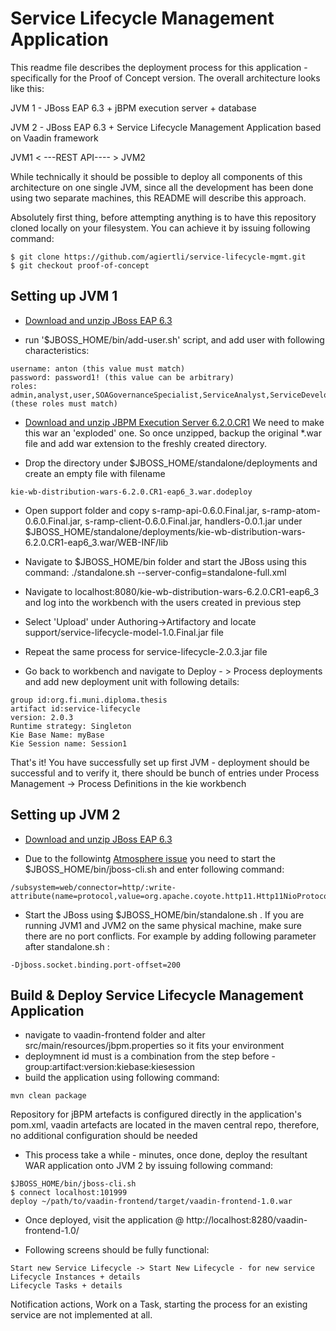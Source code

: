Service Lifecycle Management Application
======================

This readme file describes the deployment process for this application - specifically for the Proof of Concept version.
The overall architecture looks like this:

JVM 1 - JBoss EAP 6.3 + jBPM execution server + database

JVM 2 - JBoss EAP 6.3 + Service Lifecycle Management Application based on Vaadin framework
 
      
JVM1 < ---REST API---- > JVM2

While technically it should be possible to deploy all components of this architecture on one single JVM,
since all the development has been done using two separate machines, this README will describe this approach.

Absolutely first thing, before attempting anything is to have this repository cloned locally on your filesystem. You can achieve it by issuing following command:

```
$ git clone https://github.com/agiertli/service-lifecycle-mgmt.git
$ git checkout proof-of-concept
```


Setting up JVM 1
----------------

 - [Download and unzip JBoss EAP 6.3](http://www.jboss.org/download-manager/file/jboss-eap-6.3.0.GA.zip)

 -  run '$JBOSS_HOME/bin/add-user.sh' script, and add user with following characteristics:

```
username: anton (this value must match)
password: password1! (this value can be arbitrary)
roles: admin,analyst,user,SOAGovernanceSpecialist,ServiceAnalyst,ServiceDeveloper,QASpecialist (these roles must match)
```

 -  [Download and unzip JBPM Execution Server 6.2.0.CR1](http://repository.jboss.org/nexus/content/groups/public-jboss/org/kie/kie-wb-distribution-wars/6.2.0.CR1/kie-wb-distribution-wars-6.2.0.CR1-eap6_3.war)
We need to make this war an  'exploded' one. So once unzipped, backup the original *.war file and add war extension to the freshly created directory.
 
 - Drop the directory under $JBOSS_HOME/standalone/deployments and create an empty file with filename

```
kie-wb-distribution-wars-6.2.0.CR1-eap6_3.war.dodeploy
```

- Open support folder and copy s-ramp-api-0.6.0.Final.jar, s-ramp-atom-0.6.0.Final.jar, s-ramp-client-0.6.0.Final.jar, handlers-0.0.1.jar under $JBOSS_HOME/standalone/deployments/kie-wb-distribution-wars-6.2.0.CR1-eap6_3.war/WEB-INF/lib

- Navigate to $JBOSS_HOME/bin folder and start the JBoss using this command: ./standalone.sh --server-config=standalone-full.xml 

- Navigate to localhost:8080/kie-wb-distribution-wars-6.2.0.CR1-eap6_3 and log into the workbench with the users created in previous step

- Select 'Upload' under Authoring->Artifactory and locate support/service-lifecycle-model-1.0.Final.jar file

- Repeat the same process for service-lifecycle-2.0.3.jar file

- Go back to workbench and navigate to Deploy - > Process deployments  and add new deployment unit with following details:

```
group id:org.fi.muni.diploma.thesis
artifact id:service-lifecycle
version: 2.0.3
Runtime strategy: Singleton
Kie Base Name: myBase
Kie Session name: Session1
```

That's it! You have successfully set up first JVM - deployment should be successful and to verify it, there should be bunch of entries under Process Management -> Process Definitions in the kie workbench

Setting up JVM 2
----------------

 - [Download and unzip JBoss EAP 6.3](http://www.jboss.org/download-manager/file/jboss-eap-6.3.0.GA.zip)

 - Due to the followintg [Atmosphere issue](https://github.com/Atmosphere/atmosphere/issues/1597) you need to start the $JBOSS_HOME/bin/jboss-cli.sh and enter following command:
 ```
 /subsystem=web/connector=http/:write-attribute(name=protocol,value=org.apache.coyote.http11.Http11NioProtocol)
 ```
 
 - Start the JBoss using $JBOSS_HOME/bin/standalone.sh . If you are running JVM1 and JVM2 on the same physical machine, make sure there are no port conflicts. For example by adding following parameter after standalone.sh :
 ```
 -Djboss.socket.binding.port-offset=200
 ```
 
 Build & Deploy Service Lifecycle Management Application
 -------------------------------------------------------
 
 - navigate to vaadin-frontend folder and alter src/main/resources/jbpm.properties so it fits your environment
 - deploymnent id must is a combination from the step before - group:artifact:version:kiebase:kiesession
 - build the application using following command:
 
 ``` 
 mvn clean package 
 ```
 
 Repository for jBPM artefacts is configured directly in the application's pom.xml, vaadin artefacts are located in the maven central repo, therefore, no additional configuration should be needed
 - This process take a while - minutes, once done, deploy the resultant WAR application onto JVM 2 by issuing following command:
 ```
 $JBOSS_HOME/bin/jboss-cli.sh
 $ connect localhost:101999
 deploy ~/path/to/vaadin-frontend/target/vaadin-frontend-1.0.war
 ```
 
 - Once deployed, visit the application @ http://localhost:8280/vaadin-frontend-1.0/
 
 - Following screens should be fully functional:
 ```
 Start new Service Lifecycle -> Start New Lifecycle - for new service
 Lifecycle Instances + details
 Lifecycle Tasks + details
 ```
 
 Notification actions, Work on a Task, starting the process for an existing service are not implemented at all.
